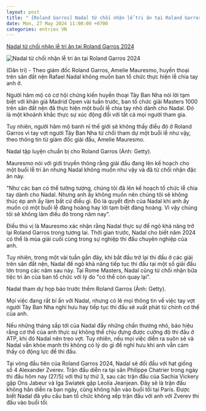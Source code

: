```yaml
---
layout: post
title: " [Roland Garros] Nadal từ chối nhận lễ tri ân tại Roland Garros 2024"
date: Mon, 27 May 2024 11:00:00 +0700
categories: entries VN
---
```

[Nadal từ chối nhận lễ tri ân tại Roland Garros 2024](https://dantri.com.vn/the-thao/nadal-tu-choi-nhan-le-tri-an-tai-roland-garros-2024-20240527113519535.htm)

![Nadal từ chối nhận lễ tri ân tại Roland Garros 2024](https://cdnphoto.dantri.com.vn/OZhy0YEf6gY4prAKxncdI2pp2g8=/zoom/1200_630/2024/05/27/dl-crop-1716783955926.jpeg)

(Dân trí) - Theo giám đốc Roland Garros, Amelie Mauresmo, huyền thoại trên sân đất nện Rafael Nadal không muốn ban tổ chức thực hiện lễ chia tay anh ở.

Người hâm mộ có cơ hội chứng kiến huyền thoại Tây Ban Nha nói lời tạm biệt với khán giả Madrid Open vài tuần trước, ban tổ chức giải Masters 1000 trên sân đất nện đã thực hiện một buổi lễ chia tay nhỏ dành cho Nadal. Đó là một khoảnh khắc thực sự xúc động đối với tất cả mọi người tham gia.

Tuy nhiên, người hâm mộ banh nỉ thế giới sẽ không thấy điều đó ở Roland Garros vì tay vợt người Tây Ban Nha từ chối tham dự một buổi lễ như vậy, theo thông tin từ giám đốc giải đấu, Amelie Mauresmo.

Nadal tập luyện chuẩn bị cho Roland Garros (Ảnh: Getty).

Mauresmo nói với giới truyền thông rằng giải đấu đang lên kế hoạch cho một buổi lễ tri ân nhưng Nadal không muốn như vậy và đã từ chối nhận đặc ân này.

"Như các bạn có thể tưởng tượng, chúng tôi đã lên kế hoạch tổ chức lễ chia tay dành cho Nadal. Nhưng anh ấy không muốn nên chúng tôi sẽ không thúc ép anh ấy làm bất cứ điều gì. Đó là quyết định của Nadal khi anh ấy muốn có một buổi lễ đàng hoàng hay lời tạm biệt đàng hoàng. Vì vậy chúng tôi sẽ không làm điều đó trong năm nay".

Điều thú vị là Mauresmo xác nhận rằng Nadal thực sự để ngỏ khả năng trở lại Roland Garros trong tương lai. Thời gian trước, Nadal cho biết năm 2024 có thể là mùa giải cuối cùng trong sự nghiệp thi đấu chuyên nghiệp của anh.

Tuy nhiên, trong một vài tuần gần đây, khi bắt đầu trở lại thi đấu ở các giải trên sân đất nện, Nadal để ngỏ khả năng tiếp tục thi đấu tại một số giải đấu lớn trong các năm sau này. Tại Rome Masters, Nadal cũng từ chối nhận bữa tiệc tri ân của ban tổ chức với lý do "có thể còn quay lại".

Nadal tham dự họp báo trước thềm Roland Garros (Ảnh: Getty).

Mọi việc đang rất bí ẩn với Nadal, nhưng có lẽ mọi thông tin về việc tay vợt người Tây Ban Nha nghỉ hưu hay tiếp tục thi đấu sẽ xuất phát từ chính cơ thể của anh.

Nếu những tháng sắp tới của Nadal đầy những chấn thương nhỏ, báo hiệu rằng cơ thể của anh thực sự không thể chịu đựng được cường độ thi đấu ở ATP, khi đó Nadal nên treo vợt. Tuy nhiên, nếu mọi việc diễn ra suôn sẻ và Nadal vẫn khỏe mạnh thì không có lý do gì để nghỉ hưu khi anh vẫn cảm thấy có động lực để thi đấu.

Tại vòng đầu tiên của Roland Garros 2024, Nadal sẽ đối đầu với hạt giống số 4 Alexander Zverev. Trận đấu diễn ra tại sân Philippe Chatrier trong ngày thi đấu hôm nay (27/5) với thứ tự thứ 3, sau các trận đấu của Sachia Vickery gặp Ons Jabeur và Iga Swiatek gặp Leolia Jeanjean. Đây sẽ là trận đấu không hẳn diễn ra ban ngày, cũng không hẳn vào buổi tối tại Paris. Được biết Nadal đã yêu cầu ban tổ chức không xếp trận đấu với anh với Zverev thi đấu vào buổi tối.

